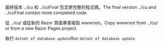 <span data-ttu-id="2f689-101">最終版本 ../cu 和 ../cuFinal 包含更完整的程式碼。</span><span class="sxs-lookup"><span data-stu-id="2f689-101">The final version ../cu and ../cuFinal contain more completed code.</span></span>

<span data-ttu-id="2f689-102">從 ../cu/ 或從新的 Razor 頁面專案複製 wwwroot。</span><span class="sxs-lookup"><span data-stu-id="2f689-102">Copy wwwroot from ../cu/ or from a new Razor Pages project.</span></span>

<span data-ttu-id="2f689-103">執行 `dotnet ef database update`</span><span class="sxs-lookup"><span data-stu-id="2f689-103">Run `dotnet ef database update`</span></span>
